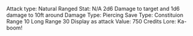 Attack type: Natural
Ranged
Stat: N/A
2d6 Damage to target and 1d6 damage to 10ft around
Damage Type: Piercing
Save Type: Constituion
Range 10
Long Range 30
Display as attack
Value: 750 Credits
Lore: Ka-boom!